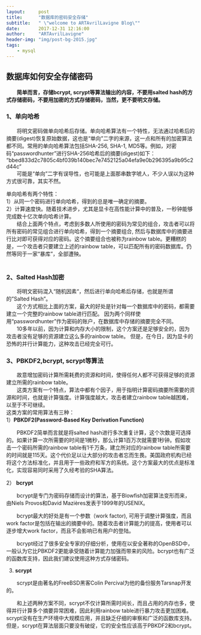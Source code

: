 ```yaml
---
layout:     post
title:      "数据库的密码安全存储"
subtitle:   " \"welcome to ARTAvrilLavigne Blog\""
date:       2017-12-31 12:16:00
author:     "ARTAvrilLavigne"
header-img: "img/post-bg-2015.jpg"
tags:
    - mysql
---
```

## 数据库如何安全存储密码  
　　**简单而言，存储bcrypt, scrypt等算法输出的内容，不要用salted hash的方式存储密码，不要用加密的方式存储密码，当然，更不要明文存储。**<br>
### 1、单向哈希  
　　将明文密码做单向哈希后存储。单向哈希算法有一个特性，无法通过哈希后的摘要(digest)恢复原始数据，这也是“单向”二字的来源，这一点和所有的加密算法都不同。常用的单向哈希算法包括SHA-256, SHA-1, MD5等。例如，对密码“passwordhunter”进行SHA-256哈希后的摘要(digest)如下：<br>
          “bbed833d2c7805c4bf039b140bec7e7452125a04efa9e0b296395a9b95c2d44c”<br>
　　可能是“单向”二字有误导性，也可能是上面那串数字唬人，不少人误以为这种方式很可靠，其实不然。<br>
  
单向哈希有两个特性：<br>
1）从同一个密码进行单向哈希，得到的总是唯一确定的摘要。<br>
2）计算速度快。随着技术进步，尤其是显卡在高性能计算中的普及，一秒钟能够完成数十亿次单向哈希计算。<br>
　　结合上面两个特点，考虑到多数人所使用的密码为常见的组合，攻击者可以将所有密码的常见组合进行单向哈希，得到一个摘要组合, 然后与数据库中的摘要进行比对即可获得对应的密码。这个摘要组合也被称为rainbow table。更糟糕的是，一个攻击者只要建立上述的rainbow table，可以匹配所有的密码数据库。仍然等同于一家“暴库”，全部遭殃。<br>
  
### 2、Salted Hash加密  
　　将明文密码混入“随机因素“，然后进行单向哈希后存储，也就是所谓的”Salted Hash”。<br> 
　　这个方式相比上面的方案，最大的好处是针对每一个数据库中的密码，都需要建立一个完整的rainbow table进行匹配。 因为两个同样使用“passwordhunter”作为密码的账户，在数据库中存储的摘要完全不同。<br>
　　10多年以前，因为计算和内存大小的限制，这个方案还是足够安全的，因为攻击者没有足够的资源建立这么多的rainbow table。 但是，在今日，因为显卡的恐怖的并行计算能力，这种攻击已经完全可行。<br>

### 3、PBKDF2,bcrypt, scrypt等算法  
　　故意增加密码计算所需耗费的资源和时间，使得任何人都不可获得足够的资源建立所需的rainbow table。<br>
　　这类方案有一个特点，算法中都有个因子，用于指明计算密码摘要所需要的资源和时间，也就是计算强度。计算强度越大，攻击者建立rainbow table越困难，以至于不可继续。<br>
这类方案的常用算法有三种：<br>
1）**PBKDF2(Password-Based Key Derivation Function)**<br>

　　PBKDF2简单而言就是将salted hash进行多次重复计算，这个次数是可选择的。如果计算一次所需要的时间是1微秒，那么计算1百万次就需要1秒钟。假如攻击一个密码所需的rainbow table有1千万条，建立所对应的rainbow table所需要的时间就是115天。这个代价足以让大部分的攻击者忘而生畏。美国政府机构已经将这个方法标准化，并且用于一些政府和军方的系统。这个方案最大的优点是标准化，实现容易同时采用了久经考验的SHA算法。<br>

2） **bcrypt**<br>

　　bcrypt是专门为密码存储而设计的算法，基于Blowfish加密算法变形而来，由Niels Provos和David Mazières发表于1999年的USENIX。<br>

　　bcrypt最大的好处是有一个参数（work factor), 可用于调整计算强度，而且work factor是包括在输出的摘要中的。随着攻击者计算能力的提高，使用者可以逐步增大work factor，而且不会影响已有用户的登陆。<br>

　　bcrypt经过了很多安全专家的仔细分析，使用在以安全著称的OpenBSD中，一般认为它比PBKDF2更能承受随着计算能力加强而带来的风险。bcrypt也有广泛的函数库支持，因此我们建议使用这种方式存储密码。<br>

3) **scrypt**<br>

　　scrypt是由著名的FreeBSD黑客Colin Percival为他的备份服务Tarsnap开发的。<br>

　　和上述两种方案不同，scrypt不仅计算所需时间长，而且占用的内存也多，使得并行计算多个摘要异常困难，因此利用rainbow table进行暴力攻击更加困难。scrypt没有在生产环境中大规模应用，并且缺乏仔细的审察和广泛的函数库支持。但是，scrypt在算法层面只要没有破绽，它的安全性应该高于PBKDF2和bcrypt。<br>

